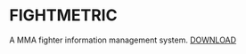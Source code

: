 # FIGHTMETRIC
A MMA fighter information management system.
<a href="https://sandaruadithy6.wixsite.com/fightmetric">DOWNLOAD</a>
